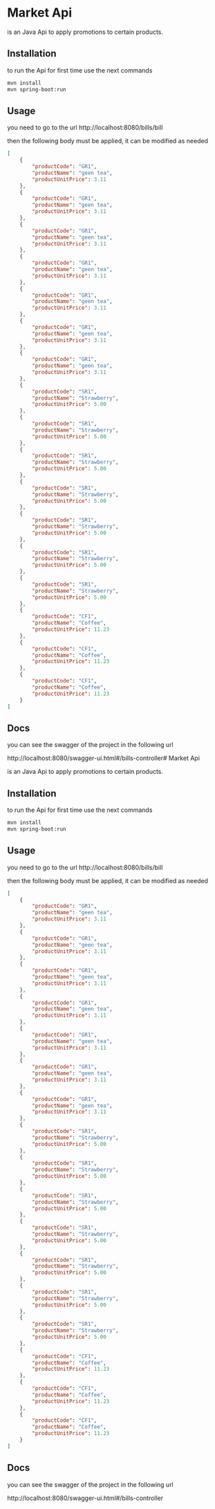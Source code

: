 # Market Api

is an Java Api to apply promotions to certain products.

## Installation

to run the Api for first time use the next commands

```bash
mvn install
mvn spring-boot:run
```

## Usage

you need to go to the url http://localhost:8080/bills/bill

then the following body must be applied, it can be modified as needed
```Json
[
    {
        "productCode": "GR1",
        "productName": "geen tea",
        "productUnitPrice": 3.11
    },
    {
        "productCode": "GR1",
        "productName": "geen tea",
        "productUnitPrice": 3.11
    },
    {
        "productCode": "GR1",
        "productName": "geen tea",
        "productUnitPrice": 3.11
    },
    {
        "productCode": "GR1",
        "productName": "geen tea",
        "productUnitPrice": 3.11
    },
    {
        "productCode": "GR1",
        "productName": "geen tea",
        "productUnitPrice": 3.11
    },
    {
        "productCode": "GR1",
        "productName": "geen tea",
        "productUnitPrice": 3.11
    },
    {
        "productCode": "GR1",
        "productName": "geen tea",
        "productUnitPrice": 3.11
    },
    {
        "productCode": "SR1",
        "productName": "Strawberry",
        "productUnitPrice": 5.00
    },
    {
        "productCode": "SR1",
        "productName": "Strawberry",
        "productUnitPrice": 5.00
    },
    {
        "productCode": "SR1",
        "productName": "Strawberry",
        "productUnitPrice": 5.00
    },
    {
        "productCode": "SR1",
        "productName": "Strawberry",
        "productUnitPrice": 5.00
    },
    {
        "productCode": "SR1",
        "productName": "Strawberry",
        "productUnitPrice": 5.00
    },
    {
        "productCode": "SR1",
        "productName": "Strawberry",
        "productUnitPrice": 5.00
    },
    {
        "productCode": "SR1",
        "productName": "Strawberry",
        "productUnitPrice": 5.00
    },
    {
        "productCode": "CF1",
        "productName": "Coffee",
        "productUnitPrice": 11.23
    },
    {
        "productCode": "CF1",
        "productName": "Coffee",
        "productUnitPrice": 11.23
    },
    {
        "productCode": "CF1",
        "productName": "Coffee",
        "productUnitPrice": 11.23
    }
]
```

## Docs
you can see the swagger of the project in the following url

http://localhost:8080/swagger-ui.html#/bills-controller# Market Api

is an Java Api to apply promotions to certain products.

## Installation

to run the Api for first time use the next commands

```bash
mvn install
mvn spring-boot:run
```

## Usage

you need to go to the url http://localhost:8080/bills/bill

then the following body must be applied, it can be modified as needed




```Json
[
    {
        "productCode": "GR1",
        "productName": "geen tea",
        "productUnitPrice": 3.11
    },
    {
        "productCode": "GR1",
        "productName": "geen tea",
        "productUnitPrice": 3.11
    },
    {
        "productCode": "GR1",
        "productName": "geen tea",
        "productUnitPrice": 3.11
    },
    {
        "productCode": "GR1",
        "productName": "geen tea",
        "productUnitPrice": 3.11
    },
    {
        "productCode": "GR1",
        "productName": "geen tea",
        "productUnitPrice": 3.11
    },
    {
        "productCode": "GR1",
        "productName": "geen tea",
        "productUnitPrice": 3.11
    },
    {
        "productCode": "GR1",
        "productName": "geen tea",
        "productUnitPrice": 3.11
    },
    {
        "productCode": "SR1",
        "productName": "Strawberry",
        "productUnitPrice": 5.00
    },
    {
        "productCode": "SR1",
        "productName": "Strawberry",
        "productUnitPrice": 5.00
    },
    {
        "productCode": "SR1",
        "productName": "Strawberry",
        "productUnitPrice": 5.00
    },
    {
        "productCode": "SR1",
        "productName": "Strawberry",
        "productUnitPrice": 5.00
    },
    {
        "productCode": "SR1",
        "productName": "Strawberry",
        "productUnitPrice": 5.00
    },
    {
        "productCode": "SR1",
        "productName": "Strawberry",
        "productUnitPrice": 5.00
    },
    {
        "productCode": "SR1",
        "productName": "Strawberry",
        "productUnitPrice": 5.00
    },
    {
        "productCode": "CF1",
        "productName": "Coffee",
        "productUnitPrice": 11.23
    },
    {
        "productCode": "CF1",
        "productName": "Coffee",
        "productUnitPrice": 11.23
    },
    {
        "productCode": "CF1",
        "productName": "Coffee",
        "productUnitPrice": 11.23
    }
]
```

## Docs
you can see the swagger of the project in the following url

http://localhost:8080/swagger-ui.html#/bills-controller
